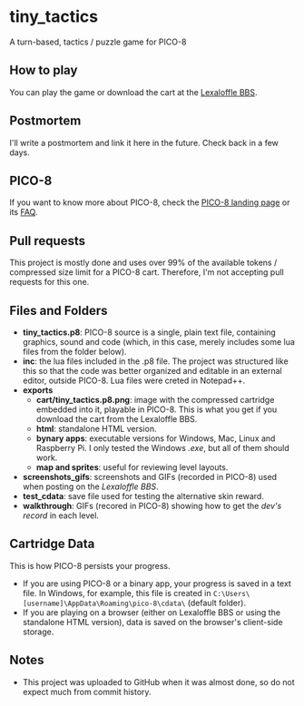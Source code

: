 # tiny_tactics
 A turn-based, tactics / puzzle game for PICO-8

## How to play
 You can play the game or download the cart at the [Lexaloffle BBS](https://www.lexaloffle.com/bbs/?tid=55172).
 
## Postmortem
 I'll write a postmortem and link it here in the future. Check back in a few days.
 
## PICO-8
 If you want to know more about PICO-8, check the [PICO-8 landing page](https://www.lexaloffle.com/pico-8.php) or its [FAQ](https://www.lexaloffle.com/pico-8.php?page=faq).
 
## Pull requests
 This project is mostly done and uses over 99% of the available tokens / compressed size limit for a PICO-8 cart. Therefore, I'm not accepting pull requests for this one.
 
## Files and Folders
 - **tiny_tactics.p8**: PICO-8 source is a single, plain text file, containing graphics, sound and code (which, in this case, merely includes some lua files from the folder below).
 - **inc**: the lua files included in the .p8 file. The project was structured like this so that the code was better organized and editable in an external editor, outside PICO-8. Lua files were creted in Notepad++.
 - **exports**
   - **cart/tiny_tactics.p8.png**: image with the compressed cartridge embedded into it, playable in PICO-8. This is what you get if you download the cart from the Lexaloffle BBS.
   - **html**: standalone HTML version.
   - **bynary apps**: executable versions for Windows, Mac, Linux and Raspberry Pi. I only tested the Windows *.exe*, but all of them should work.
   - **map and sprites**: useful for reviewing level layouts.
 - **screenshots_gifs**: screenshots and GIFs (recorded in PICO-8) used when posting on the *Lexaloffle BBS*.
 - **test_cdata**: save file used for testing the alternative skin reward.
 - **walkthrough**: GIFs (recored in PICO-8) showing how to get the *dev's record* in each level.
 
## Cartridge Data
 This is how PICO-8 persists your progress.
 - If you are using PICO-8 or a binary app, your progress is saved in a text file. In Windows, for example, this file is created in `C:\Users\[username]\AppData\Roaming\pico-8\cdata\` (default folder).
 - If you are playing on a browser (either on Lexaloffle BBS or using the standalone HTML version), data is saved on the browser's client-side storage.
 
## Notes
 - This project was uploaded to GitHub when it was almost done, so do not expect much from commit history. 
 